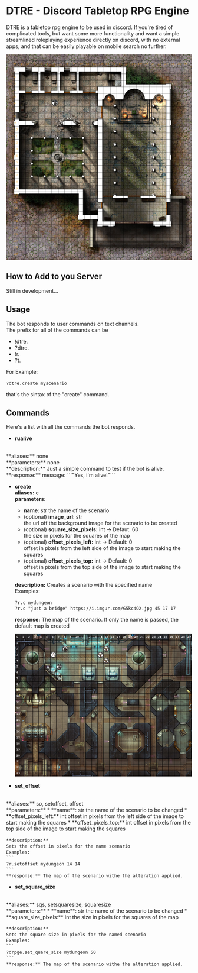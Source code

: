 # DTRE - Discord Tabletop RPG Engine  
  
DTRE is a tabletop rpg engine to be used in discord. If you're tired of complicated tools, but want some more functionality and want a simple streamlined roleplaying experience directly on discord, with no external apps, and that can be easily playable on mobile search no further.  
  
![battle grid example](img/screenshot_dtre.png)
  
## How to Add to you Server  
Still in development...  
  
## Usage  
The bot responds to user commands on text channels.  
The prefix for all of the commands can be  
* !dtre.  
* ?dtre.  
* !r.  
* ?t.  
  
For Example:  
```
?dtre.create myscenario
```
that's the sintax of the "create" command.  
  
## Commands  
Here's a list with all the commands the bot responds.

* **rualive** 
<br>
**aliases:** none
<br>
**parameters:** none
<br>
**description:** Just a simple command to test if the bot is alive.
<br>
**response:** message: ```"Yes, i'm alive!"```
<br>

* **create** <br>
**aliases:** c <br>
**parameters:**  <br>
	* **name**: str 
	the name of the scenario  
	* (optional) **image_url**: str <br>
	the url off the background image for the scenario to be created
	* (optional) **square_size_pixels:** int -> Defaut: 60 <br>
	the size in pixels for the squares of the map
	* (optional) **offset_pixels_left:** int -> Default: 0 <br>
	offset in pixels from the left side of the image to start making the squares
	* (optional) **offset_pixels_top:** int -> Default: 0 <br>
	offset in pixels from the top side of the image to start making the squares
	
	**description:**
	Creates a scenario with the specified name  
	Examples:  
	```
	?r.c mydungeon  
	?r.c "just a bridge" https://i.imgur.com/G5kc4QX.jpg 45 17 17
	```
    **response:** The map of the scenario. If only the name is passed, the default map is created
    
    ![default_map](img/readme_default_dungeon.png)
    
* **set_offset** 
<br>
**aliases:** so, setoffset, offset
<br>
**parameters:**
	* **name**: str 
	the name of the scenario to be changed
	* **offset_pixels_left:** int
	offset in pixels from the left side of the image to start making the squares
	* **offset_pixels_top:** int
	offset in pixels from the top side of the image to start making the squares

	**description:**
	Sets the offset in pixels for the name scenario
	Examples:  
	```
	?r.setoffset mydungeon 14 14
	```
    **response:** The map of the scenario withe the alteration applied.

* **set_square_size**
<br>
**aliases:** sqs, setsquaresize, squaresize
<br>
**parameters:**  
	* **name**: str 
	the name of the scenario to be changed
	* **square_size_pixels:** int
	the size in pixels for the squares of the map

	**description:**
	Sets the square size in pixels for the named scenario
	Examples:  
	```
	?drpge.set_quare_size mydungeon 50
	```
    **response:** The map of the scenario withe the alteration applied.